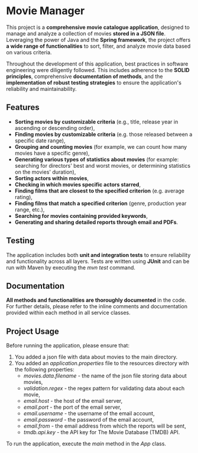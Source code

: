 # Movie Manager

This project is a **comprehensive movie catalogue application**, designed to manage and analyze a collection of movies 
**stored in a JSON file**. Leveraging the power of Java and the **Spring framework**, the project offers **a wide range 
of functionalities** to sort, filter, and analyze movie data based on various criteria. 

Throughout the development of 
this application, best practices in software engineering were diligently followed. This includes adherence to the **SOLID 
principles**, comprehensive **documentation of methods**, and the **implementation of robust testing strategies** to 
ensure the application's reliability and maintainability.


## Features
- **Sorting movies by customizable criteria** (e.g., title, release year in ascending or descending order),
- **Finding movies by customizable criteria** (e.g. those released between a specific date range),
- **Grouping and counting movies** (for example, we can count how many movies have a specific genre),
- **Generating various types of statistics about movies** (for example: searching for directors' best and worst movies, 
or determining statistics on the movies' duration),
- **Sorting actors within movies**,
- **Checking in which movies specific actors starred**,
- **Finding films that are closest to the specified criterion** (e.g. average rating),
- **Finding films that match a specified criterion** (genre, production year range, etc.),
- **Searching for movies containing provided keywords**,
- **Generating and sharing detailed reports through email and PDFs**.


## Testing
The application includes both **unit and integration tests** to ensure reliability and functionality across all layers. 
Tests are written using **JUnit** and can be run with Maven by executing the _mvn test_ command.


## Documentation
**All methods and functionalities are thoroughly documented** in the code. For further details, please refer to 
the inline comments and documentation provided within each method in all service classes.


## Project Usage
Before running the application, please ensure that:

1. You added a json file with data about movies to the main directory.
2. You added an _application.properties_ file to the resources directory with the following properties:
    - _movies.data.filename_ - the name of the json file storing data about movies,
    - _validation.regex_ - the regex pattern for validating data about each movie,
     - _email.host_ - the host of the email server,
    - _email.port_ - the port of the email server,
    - _email.username_ - the username of the email account,
    - _email.password_ - the password of the email account,
    - _email.from_ - the email address from which the reports will be sent,
    - _tmdb.api.key_ - the API key for The Movie Database (TMDB) API.

To run the application, execute the _main_ method in the _App_ class.